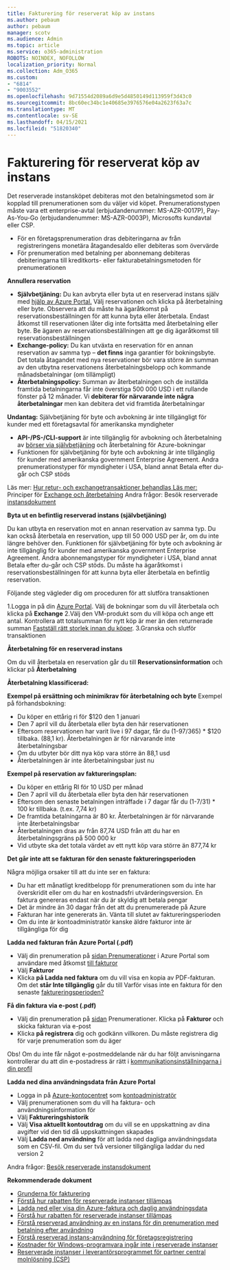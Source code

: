 ```yaml
---
title: Fakturering för reserverat köp av instans
ms.author: pebaum
author: pebaum
manager: scotv
ms.audience: Admin
ms.topic: article
ms.service: o365-administration
ROBOTS: NOINDEX, NOFOLLOW
localization_priority: Normal
ms.collection: Adm_O365
ms.custom:
- "6814"
- "9003552"
ms.openlocfilehash: 9d71554d2089a6d9e5d4850149d113959f3d43c0
ms.sourcegitcommit: 8bc60ec34bc1e40685e3976576e04a2623f63a7c
ms.translationtype: MT
ms.contentlocale: sv-SE
ms.lasthandoff: 04/15/2021
ms.locfileid: "51820340"
---
```

# <a name="billing-for-reserved-instance-purchase"></a>Fakturering för reserverat köp av instans

Det reserverade instansköpet debiteras mot den betalningsmetod som är kopplad till prenumerationen som du väljer vid köpet. Prenumerationstypen måste vara ett enterprise-avtal (erbjudandenummer: MS-AZR-0017P), Pay-As-You-Go (erbjudandenummer: MS-AZR-0003P), Microsofts kundavtal eller CSP.

- För en företagsprenumeration dras debiteringarna av från registreringens monetära åtagandesaldo eller debiteras som övervärde
- För prenumeration med betalning per abonnemang debiteras debiteringarna till kreditkorts- eller fakturabetalningsmetoden för prenumerationen

**Annullera reservation**

- **Självbetjäning:** Du kan avbryta eller byta ut en reserverad instans själv med [hjälp av Azure Portal.](https://portal.azure.com/#blade/Microsoft_Azure_Reservations/ReservationsBrowseBlade) Välj reservationen och klicka på återbetalning eller byte. Observera att du måste ha ägaråtkomst på reservationsbeställningen för att kunna byta eller återbetala. Endast åtkomst till reservationen låter dig inte fortsätta med återbetalning eller byte. Be ägaren av reservationsbeställningen att ge dig ägaråtkomst till reservationsbeställningen
- **Exchange-policy:** Du kan utväxta en reservation för en annan reservation av samma typ – **det finns** inga garantier för bokningsbyte. Det totala åtagandet med nya reservationer bör vara större än summan av den utbytna reservationens återbetalningsbelopp och kommande månadsbetalningar (om tillämpligt)
- **Återbetalningspolicy:** Summan av återbetalningen och de inställda framtida betalningarna får inte överstiga 500 000 USD i ett rullande fönster på 12 månader. Vi **debiterar för närvarande inte några återbetalningar** men kan debitera det vid framtida återbetalningar

**Undantag:** Självbetjäning för byte och avbokning är inte tillgängligt för kunder med ett företagsavtal för amerikanska myndigheter

- **API-/PS-/CLI-support** är inte tillgänglig för avbokning och återbetalning av [börser via självbetjäning](https://docs.microsoft.com/azure/cost-management-billing/reservations/exchange-and-refund-azure-reservations?WT.mc_id=Portal-Microsoft_Azure_Support) och återbetalning för Azure-bokningar
- Funktionen för självbetjäning för byte och avbokning är inte tillgänglig för kunder med amerikanska government Enterprise Agreement. Andra prenumerationstyper för myndigheter i USA, bland annat Betala efter du-går och CSP stöds

Läs mer: [Hur retur- och exchangetransaktioner behandlas Läs mer:](https://docs.microsoft.com/azure/billing/billing-azure-reservations-self-service-exchange-and-refund?WT.mc_id=Portal-Microsoft_Azure_Support#how-return-and-exchange-transactions-are-processed) Principer för [Exchange och återbetalning](https://docs.microsoft.com/azure/billing/billing-azure-reservations-self-service-exchange-and-refund?WT.mc_id=Portal-Microsoft_Azure_Support#exchange-policies) Andra frågor: Besök reserverade [instansdokument](https://docs.microsoft.com/azure/billing/billing-save-compute-costs-reservations?WT.mc_id=Portal-Microsoft_Azure_Support)

**Byta ut en befintlig reserverad instans (självbetjäning)**

Du kan utbyta en reservation mot en annan reservation av samma typ. Du kan också återbetala en reservation, upp till 50 000 USD per år, om du inte längre behöver den. Funktionen för självbetjäning för byte och avbokning är inte tillgänglig för kunder med amerikanska government Enterprise Agreement. Andra abonnemangstyper för myndigheter i USA, bland annat Betala efter du-går och CSP stöds. Du måste ha ägaråtkomst i reservationsbeställningen för att kunna byta eller återbetala en befintlig reservation.

Följande steg vägleder dig om proceduren för att slutföra transaktionen

1.Logga in på din [Azure Portal](https://portal.azure.com/#blade/Microsoft_Azure_Reservations/ReservationsBrowseBlade). Välj de bokningar som du vill återbetala och klicka på **Exchange** 2.Välj den VM-produkt som du vill köpa och ange ett antal. Kontrollera att totalsumman för nytt köp är mer än den returnerade summan [Fastställ rätt storlek innan du köper](https://docs.microsoft.com/azure/virtual-machines/windows/prepay-reserved-vm-instances?WT.mc_id=Portal-Microsoft_Azure_Support#determine-the-right-vm-size-before-you-buy).
3.Granska och slutför transaktionen

**Återbetalning för en reserverad instans**

Om du vill återbetala en reservation går du till **Reservationsinformation** och klickar på **Återbetalning**

**Återbetalning klassificerad:**

**Exempel på ersättning och minimikrav för återbetalning och byte** Exempel på förhandsbokning:

- Du köper en ettårig ri för $120 den 1 januari
- Den 7 april vill du återbetala eller byta den här reservationen
- Eftersom reservationen har varit live i 97 dagar, får du (1-97/365) * $120 tillbaka. (88,1 kr). Återbetalningen är för närvarande inte återbetalningsbar
- Om du utbyter bör ditt nya köp vara större än 88,1 usd
- Återbetalningen är inte återbetalningsbar just nu

**Exempel på reservation av faktureringsplan:**

- Du köper en ettårig RI för 10 USD per månad
- Den 7 april vill du återbetala eller byta den här reservationen
- Eftersom den senaste betalningen inträffade i 7 dagar får du (1-7/31) * 100 kr tillbaka. (t.ex. 7,74 kr)
- De framtida betalningarna är 80 kr. Återbetalningen är för närvarande inte återbetalningsbar
- Återbetalningen dras av från 87,74 USD från att du har en återbetalningsgräns på 500 000 kr
- Vid utbyte ska det totala värdet av ett nytt köp vara större än 877,74 kr

**Det går inte att se fakturan för den senaste faktureringsperioden**

Några möjliga orsaker till att du inte ser en faktura:

- Du har ett månatligt kreditbelopp för prenumerationen som du inte har överskridit eller om du har en kostnadsfri utvärderingsversion. En faktura genereras endast när du är skyldig att betala pengar
- Det är mindre än 30 dagar från det att du prenumererade på Azure
- Fakturan har inte genererats än. Vänta till slutet av faktureringsperioden
- Om du inte är kontoadministratör kanske äldre fakturor inte är tillgängliga för dig

**Ladda ned fakturan från Azure Portal (.pdf)**

- Välj din prenumeration på [sidan Prenumerationer](https://portal.azure.com/#blade/Microsoft_Azure_Billing/SubscriptionsBlade) i Azure Portal som användare med åtkomst [till fakturor](https://docs.microsoft.com/azure/billing/billing-manage-access?WT.mc_id=Portal-Microsoft_Azure_Support)
- Välj **Fakturor**
- Klicka **på Ladda ned faktura** om du vill visa en kopia av PDF-fakturan. Om det **står Inte tillgänglig** går du till Varför visas inte en faktura för den senaste [faktureringsperioden?](https://docs.microsoft.com/azure/billing/billing-download-azure-invoice-daily-usage-date?WT.mc_id=Portal-Microsoft_Azure_Support#noinvoice)

**Få din faktura via e-post (.pdf)**

- Välj din prenumeration på [sidan](https://portal.azure.com/#blade/Microsoft_Azure_Billing/SubscriptionsBlade) Prenumerationer. Klicka på **Fakturor** och skicka fakturan via e-post
- Klicka **på registrera** dig och godkänn villkoren. Du måste registrera dig för varje prenumeration som du äger

Obs! Om du inte får något e-postmeddelande när du har följt anvisningarna kontrollerar du att din e-postadress är rätt i [kommunikationsinställningarna i din profil](https://account.windowsazure.com/profile)

**Ladda ned dina användningsdata från Azure Portal**

- Logga in på [Azure-kontocentret](https://account.windowsazure.com/Subscriptions) som [kontoadministratör](https://docs.microsoft.com/azure/billing/billing-subscription-transfer?WT.mc_id=Portal-Microsoft_Azure_Support#whoisaa)
- Välj prenumerationen som du vill ha faktura- och användningsinformation för
- Välj **Faktureringshistorik**
- Välj **Visa aktuellt kontoutdrag** om du vill se en uppskattning av dina avgifter vid den tid då uppskattningen skapades
- Välj **Ladda ned användning** för att ladda ned dagliga användningsdata som en CSV-fil. Om du ser två versioner tillgängliga laddar du ned version 2

Andra frågor: [Besök reserverade instansdokument](https://docs.microsoft.com/azure/billing/billing-save-compute-costs-reservations?WT.mc_id=Portal-Microsoft_Azure_Support)

**Rekommenderade dokument**

- [Grunderna för fakturering](https://docs.microsoft.com/partner-center/billing-basics/?WT.mc_id=Portal-Microsoft_Azure_Support)
- [Förstå hur rabatten för reserverade instanser tillämpas](https://docs.microsoft.com/azure/billing/billing-understand-vm-reservation-charges/?WT.mc_id=Portal-Microsoft_Azure_Support)
- [Ladda ned eller visa din Azure-faktura och daglig användningsdata](https://docs.microsoft.com/azure/billing/billing-download-azure-invoice-daily-usage-date?WT.mc_id=Portal-Microsoft_Azure_Support)
- [Förstå hur rabatten för reserverade instanser tillämpas](https://docs.microsoft.com/azure/billing/billing-understand-vm-reservation-charges/?WT.mc_id=Portal-Microsoft_Azure_Support)
- [Förstå reserverad användning av en instans för din prenumeration med betalning efter användning](https://docs.microsoft.com/azure/billing/billing-understand-reserved-instance-usage/?WT.mc_id=Portal-Microsoft_Azure_Support)
- [Förstå reserverad instans-användning för företagsregistrering](https://docs.microsoft.com/azure/billing/billing-understand-reserved-instance-usage-ea/?WT.mc_id=Portal-Microsoft_Azure_Support)
- [Kostnader för Windows-programvara ingår inte i reserverade instanser](https://docs.microsoft.com/azure/billing/billing-reserved-instance-windows-software-costs/?WT.mc_id=Portal-Microsoft_Azure_Support)
- [Reserverade instanser i leverantörsprogrammet för partner central molnlösning (CSP)](https://docs.microsoft.com/partner-center/azure-reservations/?WT.mc_id=Portal-Microsoft_Azure_Support)